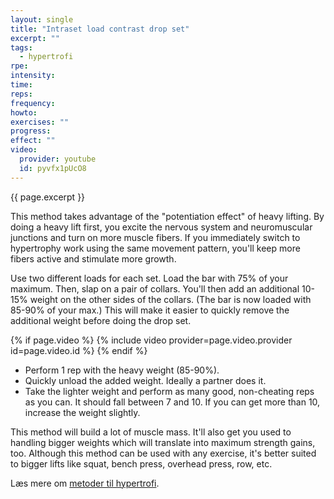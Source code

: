 ```yaml
---
layout: single
title: "Intraset load contrast drop set"
excerpt: ""
tags:
  - hypertrofi
rpe: 
intensity: 
time: 
reps: 
frequency: 
howto:
exercises: ""
progress:
effect: ""
video:
  provider: youtube
  id: pyvfx1pUcO8
---
```


{{ page.excerpt }}

This method takes advantage of the "potentiation effect" of heavy lifting. By doing a heavy lift first, you excite the nervous system and neuromuscular junctions and turn on more muscle fibers. If you immediately switch to hypertrophy work using the same movement pattern, you'll keep more fibers active and stimulate more growth.

Use two different loads for each set. Load the bar with 75% of your maximum. Then, slap on a pair of collars. You'll then add an additional 10-15% weight on the other sides of the collars. (The bar is now loaded with 85-90% of your max.) This will make it easier to quickly remove the additional weight before doing the drop set.

{% if page.video %}
  {% include video provider=page.video.provider id=page.video.id %}
{% endif %}

- Perform 1 rep with the heavy weight (85-90%).
- Quickly unload the added weight. Ideally a partner does it.
- Take the lighter weight and perform as many good, non-cheating reps as you can. It should fall between 7 and 10. If you can get more than 10, increase the weight slightly.

This method will build a lot of muscle mass. It'll also get you used to handling bigger weights which will translate into maximum strength gains, too. Although this method can be used with any exercise, it's better suited to bigger lifts like squat, bench press, overhead press, row, etc.

Læs mere om [metoder til hypertrofi](/hypertrofi-metoder/).
